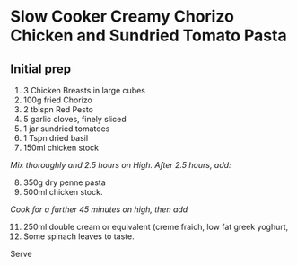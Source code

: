 # Slow Cooker Creamy Chorizo Chicken and Sundried Tomato Pasta

## Initial prep

 1. 3 Chicken Breasts in large cubes
 2. 100g fried Chorizo
 3. 2 tblspn Red Pesto
 4. 5 garlic cloves, finely sliced
 5. 1 jar sundried tomatoes
 6. 1 Tspn dried basil
 7. 150ml chicken stock

*Mix thoroughly and 2.5 hours on High.
After 2.5 hours, add:*

 8. 350g dry penne pasta
 9. 500ml chicken stock.

*Cook for a further 45 minutes on high, then add*

 11. 250ml double cream or equivalent (creme fraich, low fat greek yoghurt, 
 12. Some spinach leaves to taste.

Serve
